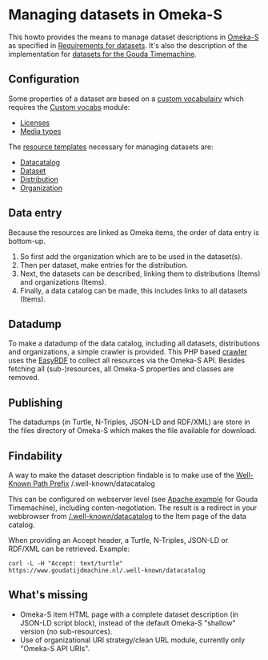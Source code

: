 # Managing datasets in Omeka-S

This howto provides the means to manage dataset descriptions in [Omeka-S](https://omeka.org/s/) as specified in [Requirements for datasets](https://netwerk-digitaal-erfgoed.github.io/requirements-datasets/). It's also the description of the implementation for [datasets for the Gouda Timemachine](https://www.goudatijdmachine.nl/data/datasets/start).

## Configuration

Some properties of a dataset are based on a [custom vocabulairy](custom%20vocabs/) which requires the [Custom vocabs](https://omeka.org/s/modules/CustomVocab/) module:
- [Licenses](custom%20vocabs/Licenses.txt)
- [Media types](custom%20vocabs/Media%20types.txt)

The [resource templates](resource%20templates/) necessary for managing datasets are:
- [Datacatalog](resource%20templates/Datacatalog.json)
- [Dataset](resource%20templates/Dataset.json)
- [Distribution](resource%20templates/Distribution.json)
- [Organization](resource%20templates/Organization.json)

## Data entry

Because the resources are linked as Omeka items, the order of data entry is bottom-up. 

 1. So first add the organization which are to be used in the
    dataset(s). 
 2. Then per dataset, make entries for the distribution.
 3. Next, the datasets can be described, linking them to distributions
    (Items) and organizations (Items).
 4. Finally, a data catalog can be made, this includes links to all
    datasets (Items).

## Datadump

To make a datadump of the data catalog, including all datasets, distributions and organizations, a simple crawler is provided. This PHP based [crawler](src/datadump.php) uses the [EasyRDF](https://www.easyrdf.org/) to collect all resources via the Omeka-S API. Besides fetching all (sub-)resources, all Omeka-S properties and classes are removed. 

## Publishing
The datadumps (in Turtle, N-Triples, JSON-LD and RDF/XML) are store in the files directory of Omeka-S which makes the file available for download.

## Findability
A way to make the dataset description findable is to make use of the [Well-Known Path Prefix](https://datatracker.ietf.org/doc/html/rfc5785) /.well-known/datacatalog

This can be configured on webserver level (see [Apache example](apache-well-known-datacatalog.conf) for Gouda Timemachine), including conten-negotiation. The result is a redirect in your webbrowser from [/.well-known/datacatalog](https://www.goudatijdmachine.nl/.well-known/datacatalog) to the Item page of the data catalog.

When providing an Accept header, a Turtle, N-Triples, JSON-LD or RDF/XML can be retrieved. Example:

    curl -L -H "Accept: text/turtle" https://www.goudatijdmachine.nl/.well-known/datacatalog
        
## What's missing
- Omeka-S item HTML page with a complete dataset description (in JSON-LD script block), instead of the default Omeka-S "shallow" version (no sub-resources).
- Use of organizational URI strategy/clean URL module, currently only "Omeka-S API URIs".